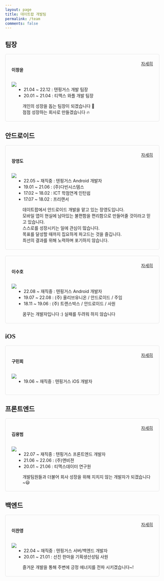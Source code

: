 ```yaml
---
layout: page
title: 데이트팝 개발팀
permalink: /team
comments: false
---
```


<style>
.team h2 {
    font-family: 'Jua';
}
.team h4 {
    font-family: 'Gugi';
    padding-bottom: 12px;
}
.member-box {
    margin-bottom: 20px;
    padding: 20px;
    border: 1px solid #e5e5e5;
    border-radius: 5px;
    max-width: 700px;
}
.member-box li {
    font-size: 14px;
}
.flex {
    display: flex;
}
.quote {
    margin-left: 20px;
    font-size: 14px;
}
</style>

<div class="team">

<h2>팀장</h2>

<div class="member-box">
    <div class="flex">
        <h4 style="flex-grow: 1;">이창윤</h4>
        <a href="/team/changyun">자세히</a>
    </div>
    <div class="flex">
        <div>
            <img src="https://avatars.githubusercontent.com/u/57675145?s=140&v=4" />
        </div>
        <div>
            <ul>
                <li>21.04 ~ 22.12 : 텐핑거스 개발 팀장</li>
                <li>20.01 ~ 21.04 : 티맥스 와플 개발 팀장</li>
            </ul>
            <div class="quote">개인의 성장을 돕는 팀장이 되겠습니다 🤛<br />
            점점 성장하는 회사로 만들겠습니다 🔥</div>
        </div>
    </div>
</div>

<h2>안드로이드</h2>

<div class="member-box">
    <div class="flex">
        <h4 style="flex-grow: 1;">장영도</h4>
        <a href="/team/zerodeg">자세히</a>
    </div>
    <div class="flex">
        <div>
            <img src="https://avatars.githubusercontent.com/u/19370688?s=140&v=4" />
        </div>
        <div>
            <ul>
                <li>22.05 ~ 재직중 : 텐핑거스 Android 개발자</li>
                <li>19.01 ~ 21.06 : (주)다빈시스템스</li>
                <li>17.02 ~ 18.02 : ICT 학점연계 인턴쉽</li>
                <li>17.07 ~ 18.02 : 프리랜서</li>
            </ul>
            <div class="quote">
데이트팝에서 안드로이드 개발을 맡고 있는 장영도입니다.<br />
모바일 앱이 현실에 남아있는 불편함을 편리함으로 만들어줄 것이라고 믿고 있습니다.<br />
스스로를 성장시키는 일에 관심이 많습니다.<br />
목표를 달성할 때까지 집요하게 파고드는 것을 즐깁니다.<br />
최선의 결과를 위해 노력하며 포기하지 않습니다.
            </div>
        </div>
    </div>
</div>

<div class="member-box">
    <div class="flex">
        <h4 style="flex-grow: 1;">이수호</h4>
        <a href="/team/suho">자세히</a>
    </div>
    <div class="flex">
        <div>
            <img src="https://avatars.githubusercontent.com/u/28211989?s=140&v=4" />
        </div>
        <div>
            <ul>
                <li>22.08 ~ 재직중 : 텐핑거스 Android 개발자</li>
                <li>19.07 ~ 22.08 : (주) 올리브유니온 / 안드로이드 / 주임 </li>
                <li>18.11 ~ 19.06 : (주) 트랜스박스 / 안드로이드 / 사원</li>
            </ul>
            <div class="quote">
꿈꾸는 개발자입니다 :)
실패를 두려워 하지 않습니다
            </div>
        </div>
    </div>
</div>

<h2>iOS</h2>

<div class="member-box">
    <div class="flex">
        <h4 style="flex-grow: 1;">구민회</h4>
        <a href="/team/">자세히</a>
    </div>
    <div class="flex">
        <div>
            <img src="https://avatars.githubusercontent.com/u/27220138?s=140&v=4" />
        </div>
        <div>
            <ul>
                <li>19.06 ~ 재직중 : 텐핑거스 iOS 개발자</li>
            </ul>
            <div class="quote"></div>
        </div>
    </div>
</div>

<h2>프론트엔드</h2>

<div class="member-box">
    <div class="flex">
        <h4 style="flex-grow: 1;">김용범</h4>
        <a href="/team/dragontiger">자세히</a>
    </div>
    <div class="flex">
        <div>
            <img src="https://avatars.githubusercontent.com/u/108647896?s=140&v=4" />
        </div>
        <div>
            <ul>
                <li>22.07 ~ 재직중 : 텐핑거스 프론트엔드 개발자</li>
                <li>21.06 ~ 22.06 : (주)앤비젼</li>
                <li>20.01 ~ 21.06 : 티맥스데이터 연구원</li>
            </ul>
            <div class="quote">
                개발팀원들과 더불어 회사 성장을 위해 지치지 않는 개발자가 되겠습니다~😃
            </div>
        </div>
    </div>
</div>

<h2>백엔드</h2>

<div class="member-box">
    <div class="flex">
        <h4 style="flex-grow: 1;">이찬영</h4>
        <a href="/team/coldzero">자세히</a>
    </div>
    <div class="flex">
        <div>
            <img src="https://avatars.githubusercontent.com/u/89123869?s=140&v=4" />
        </div>
        <div>
            <ul>
                <li>22.04 ~ 재직중 : 텐핑거스 서버/백엔드 개발자</li>
                <li>20.01 ~ 21.01 : 선진 한마을 기획생산성팀 사원</li>
            </ul>
            <div class="quote">즐거운 개발을 통해 주변에 긍정 에너지를 전파 시키겠습니다~!</div>
        </div>
    </div>
</div>

</div>